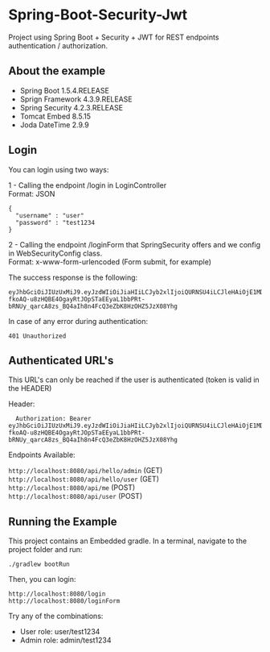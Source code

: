 # Spring-Boot-Security-Jwt
Project using Spring Boot + Security + JWT for REST endpoints authentication / authorization.


## About the example

* Spring Boot 1.5.4.RELEASE
* Sprign Framework 4.3.9.RELEASE
* Spring Security 4.2.3.RELEASE
* Tomcat Embed 8.5.15
* Joda DateTime 2.9.9

## Login
You can login using two ways:

1 - Calling the endpoint /login in LoginController<br/>
    Format: JSON
``` 
{ 
  "username" : "user"
  "password" : "test1234
}
```
2 - Calling the endpoint /loginForm that SpringSecurity offers and we config in WebSecurityConfig class.<br/> 
    Format: x-www-form-urlencoded (Form submit, for example)
    
The success response is the following:
```
eyJhbGciOiJIUzUxMiJ9.eyJzdWIiOiJiaHIiLCJyb2xlIjoiQURNSU4iLCJleHAiOjE1MDcxMDg3MjJ9.-fkoAQ-u8zHQBE4OgayRtJOpSTaEEyaL1bbPRt-bRNUy_qarcA8zs_BQ4aIh8n4FcQ3eZbK8HzOHZ5JzX08Yhg  
```  
In case of any error during authentication:
```
401 Unauthorized
```
    
## Authenticated URL's 
This URL's can only be reached if the user is authenticated (token is valid in the HEADER)

Header:
```
  Authorization: Bearer eyJhbGciOiJIUzUxMiJ9.eyJzdWIiOiJiaHIiLCJyb2xlIjoiQURNSU4iLCJleHAiOjE1MDcxMDg3MjJ9.-fkoAQ-u8zHQBE4OgayRtJOpSTaEEyaL1bbPRt-bRNUy_qarcA8zs_BQ4aIh8n4FcQ3eZbK8HzOHZ5JzX08Yhg
```

Endpoints Available:

`http://localhost:8080/api/hello/admin` (GET) <br/>
`http://localhost:8080/api/hello/user` (GET) <br/>
`http://localhost:8080/api/me` (POST) <br/>
`http://localhost:8080/api/user` (POST) <br/>


## Running the Example
This project contains an Embedded gradle. 
In a terminal, navigate to the project folder and run:

`./gradlew bootRun`

Then, you can login:

`http://localhost:8080/login`<br/>
`http://localhost:8080/loginForm`

Try any of the combinations:

* User role: user/test1234
* Admin role: admin/test1234